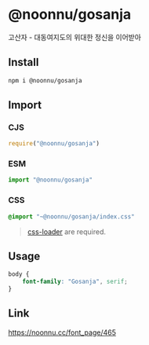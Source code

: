 # @noonnu/gosanja
고산자 - 대동여지도의 위대한 정신을 이어받아

## Install
```sh
npm i @noonnu/gosanja
```
## Import
### CJS
```js
require("@noonnu/gosanja")
```
### ESM
```js
import "@noonnu/gosanja"
```
### CSS 
```css
@import "~@noonnu/gosanja/index.css"
```
> [css-loader](https://github.com/webpack-contrib/css-loader) are required.

## Usage
```css
body {
    font-family: "Gosanja", serif;
}
```

## Link
https://noonnu.cc/font_page/465